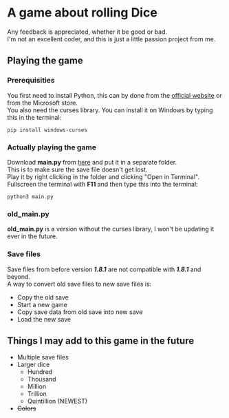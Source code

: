 # A game about rolling Dice

Any feedback is appreciated, whether it be good or bad.</br>
I'm not an excellent coder, and this is just a little passion project from me.

## Playing the game

### Prerequisities

You first need to install Python, this can by done from the [official website](https://www.python.org/downloads/) or from the Microsoft store.</br>
You also need the curses library. You can install it on Windows by typing this in the terminal:
```
pip install windows-curses
```

### Actually playing the game

Download **main.py** from [here](https://github.com/0versc0re/A-game-about-rolling-Dice/releases/tag/v.1.8.2.1) and put it in a separate folder.</br>
This is to make sure the save file doesn't get lost.</br>
Play it by right clicking in the folder and clicking "Open in Terminal". Fullscreen the terminal with **F11** and then type this into the terminal:
```
python3 main.py
```

### old_main.py

**old_main.py** is a version without the curses library, I won't be updating it ever in the future.

### Save files

Save files from before version ***1.8.1*** are not compatible with ***1.8.1*** and beyond.</br>
A way to convert old save files to new save files is:
+ Copy the old save
+ Start a new game
+ Copy save data from old save into new save
+ Load the new save

## Things I may add to this game in the future

+ Multiple save files
+ Larger dice
  + Hundred
  + Thousand
  + Million
  + Trillion
  + Quintillion (NEWEST)
+ ~~Colors~~
